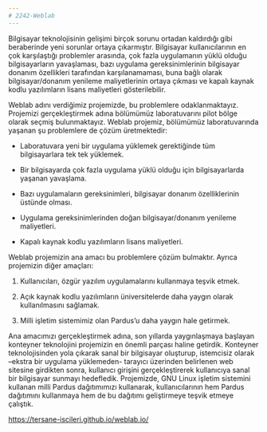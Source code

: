 ```yaml
---
# 2242-Weblab
---
```

Bilgisayar teknolojisinin gelişimi birçok sorunu ortadan kaldırdığı gibi beraberinde yeni sorunlar
ortaya çıkarmıştır. Bilgisayar kullanıcılarının en çok karşılaştığı problemler arasında, çok fazla
uygulamanın yüklü olduğu bilgisayarların yavaşlaması, bazı uygulama gereksinimlerinin bilgisayar
donanım özellikleri tarafından karşılanamaması, buna bağlı olarak bilgisayar/donanım yenileme
maliyetlerinin ortaya çıkması ve kapalı kaynak kodlu yazılımların lisans maliyetleri gösterilebilir.

Weblab adını verdiğimiz projemizde, bu problemlere odaklanmaktayız. Projemizi gerçekleştirmek
adına bölümümüz laboratuvarını pilot bölge olarak seçmiş bulunmaktayız. Weblab projemiz, bölümümüz
laboratuvarında yaşanan şu problemlere de çözüm üretmektedir:


- Laboratuvara yeni bir uygulama yüklemek gerektiğinde tüm bilgisayarlara tek tek yüklemek.

- Bir bilgisayarda çok fazla uygulama yüklü olduğu için bilgisayarlarda yaşanan yavaşlama.

- Bazı uygulamaların gereksinimleri, bilgisayar donanım özelliklerinin üstünde olması.

- Uygulama gereksinimlerinden doğan bilgisayar/donanım yenileme maliyetleri.

- Kapalı kaynak kodlu yazılımların lisans maliyetleri.

Weblab projemizin ana amacı bu problemlere çözüm bulmaktır. Ayrıca projemizin diğer amaçları:

1. Kullanıcıları, özgür yazılım uygulamalarını kullanmaya teşvik etmek.

2. Açık kaynak kodlu yazılımların üniversitelerde daha yaygın olarak kullanılmasını sağlamak.

3. Milli işletim sistemimiz olan Pardus’u daha yaygın hale getirmek.

Ana amacımızı gerçekleştirmek adına, son yıllarda yaygınlaşmaya başlayan konteyner teknolojini
projemizin en önemli parçası haline getirdik. Konteyner teknolojisinden yola çıkarak sanal bir bilgisayar
oluşturup, istemcisiz olarak –ekstra bir uygulama yüklemeden- tarayıcı üzerinden belirlenen web sitesine
girdikten sonra, kullanıcı girişini gerçekleştirerek kullanıcıya sanal bir bilgisayar sunmayı hedefledik.
Projemizde, GNU Linux işletim sistemini kullanan milli Pardus dağıtımımızı kullanarak,
kullanıcılarının hem Pardus dağıtımını kullanmaya hem de bu dağıtımı geliştirmeye teşvik etmeye
çalıştık.



https://tersane-iscileri.github.io/weblab.io/
